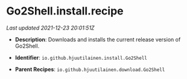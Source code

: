 # Go2Shell.install.recipe

_Last updated 2021-12-23 20:01:51Z_

- **Description**: Downloads and installs the current release version of Go2Shell.

- **Identifier**: `io.github.hjuutilainen.install.Go2Shell`

- **Parent Recipes**: `io.github.hjuutilainen.download.Go2Shell`
